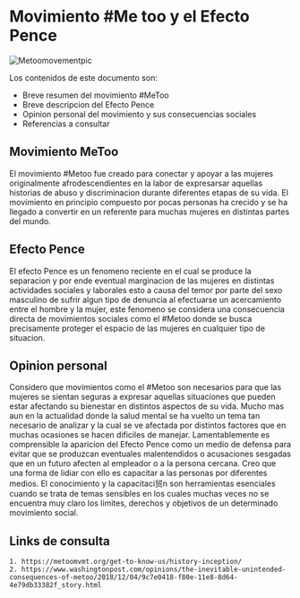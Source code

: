 
# Movimiento #Me too y el Efecto Pence 

![Metoomovementpic](https://victimservicecenter.org/wp-content/uploads/2017/10/me-too-words-sexual-assault.jpg )

<p>
Los contenidos de este documento son:
</p>

<ul>
	<li>Breve resumen del movimiento #MeToo</li>
	<li>Breve descripcion del Efecto Pence</li>
	<li>Opinion personal del movimiento y sus consecuencias sociales</li>
	<li>Referencias a consultar</li>
</ul>

## Movimiento MeToo 

<p>
El movimiento #Metoo fue creado para conectar y apoyar a las mujeres originalmente afrodescendientes en la labor de expresarsar aquellas historias de abuso y discriminacion durante diferentes etapas de su vida. El movimiento en principio compuesto por pocas personas ha crecido y se ha llegado a convertir en un referente para muchas mujeres en distintas partes del mundo.
</p>

## Efecto Pence  

El efecto Pence es un fenomeno reciente en el cual se produce la separacion y por ende eventual marginacion de las mujeres en distintas actividades sociales y laborales esto a causa del temor por parte del sexo masculino de sufrir algun tipo de denuncia al efectuarse un acercamiento entre el hombre y la mujer, este fenomeno se considera una consecuencia directa de movimientos sociales como el #Metoo donde se busca precisamente proteger el espacio de las mujeres en cualquier tipo de situacion.

## Opinion personal

<p>
Considero que movimientos como el #Metoo son necesarios para que las mujeres se sientan seguras a expresar aquellas situaciones que pueden estar afectando su bienestar en distintos aspectos de su vida. Mucho mas aun en la actualidad donde la salud mental se ha vuelto un tema tan necesario de analizar y la cual se ve afectada por distintos factores que en muchas ocasiones se hacen dificiles de manejar.  Lamentablemente es comprensible la aparicion del Efecto Pence como un medio de defensa para evitar que se produzcan eventuales malentendidos o acusaciones sesgadas que en un futuro afecten al empleador o a la persona cercana. Creo que una forma de lidiar con ello es capacitar a las personas por diferentes medios. El conocimiento y la capacitaci贸n son herramientas esenciales cuando se trata de temas sensibles en los cuales muchas veces no se encuentra muy claro los limites, derechos y objetivos de un determinado movimiento social.
</p>

## Links de consulta

```
1. https://metoomvmt.org/get-to-know-us/history-inception/
2. https://www.washingtonpost.com/opinions/the-inevitable-unintended-consequences-of-metoo/2018/12/04/9c7e0418-f80e-11e8-8d64-4e79db33382f_story.html
```